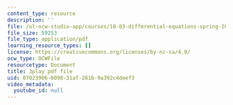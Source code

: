 ```yaml
---
content_type: resource
description: ''
file: /ol-ocw-studio-app/courses/18-03-differential-equations-spring-2010/07023906609831af261b9a392c4deef3_MCrDzhpu3-s.pdf
file_size: 59253
file_type: application/pdf
learning_resource_types: []
license: https://creativecommons.org/licenses/by-nc-sa/4.0/
ocw_type: OCWFile
resourcetype: Document
title: 3play pdf file
uid: 07023906-6098-31af-261b-9a392c4deef3
video_metadata:
  youtube_id: null
---
```

